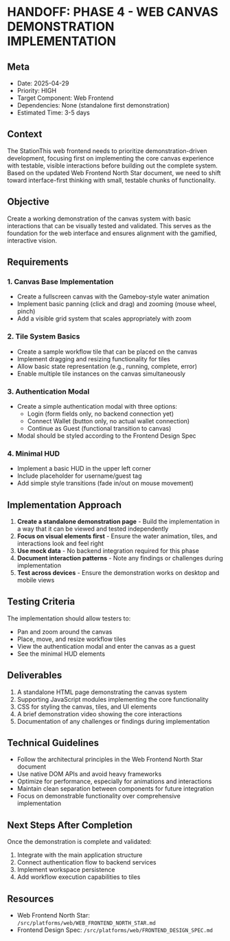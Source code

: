 # HANDOFF: PHASE 4 - WEB CANVAS DEMONSTRATION IMPLEMENTATION

## Meta
- Date: 2025-04-29
- Priority: HIGH
- Target Component: Web Frontend
- Dependencies: None (standalone first demonstration)
- Estimated Time: 3-5 days

## Context

The StationThis web frontend needs to prioritize demonstration-driven development, focusing first on implementing the core canvas experience with testable, visible interactions before building out the complete system. Based on the updated Web Frontend North Star document, we need to shift toward interface-first thinking with small, testable chunks of functionality.

## Objective

Create a working demonstration of the canvas system with basic interactions that can be visually tested and validated. This serves as the foundation for the web interface and ensures alignment with the gamified, interactive vision.

## Requirements

### 1. Canvas Base Implementation
- Create a fullscreen canvas with the Gameboy-style water animation
- Implement basic panning (click and drag) and zooming (mouse wheel, pinch)
- Add a visible grid system that scales appropriately with zoom

### 2. Tile System Basics
- Create a sample workflow tile that can be placed on the canvas
- Implement dragging and resizing functionality for tiles
- Allow basic state representation (e.g., running, complete, error)
- Enable multiple tile instances on the canvas simultaneously

### 3. Authentication Modal
- Create a simple authentication modal with three options:
  - Login (form fields only, no backend connection yet)
  - Connect Wallet (button only, no actual wallet connection)
  - Continue as Guest (functional transition to canvas)
- Modal should be styled according to the Frontend Design Spec

### 4. Minimal HUD
- Implement a basic HUD in the upper left corner
- Include placeholder for username/guest tag
- Add simple style transitions (fade in/out on mouse movement)

## Implementation Approach

1. **Create a standalone demonstration page** - Build the implementation in a way that it can be viewed and tested independently
2. **Focus on visual elements first** - Ensure the water animation, tiles, and interactions look and feel right
3. **Use mock data** - No backend integration required for this phase
4. **Document interaction patterns** - Note any findings or challenges during implementation
5. **Test across devices** - Ensure the demonstration works on desktop and mobile views

## Testing Criteria

The implementation should allow testers to:
- Pan and zoom around the canvas
- Place, move, and resize workflow tiles
- View the authentication modal and enter the canvas as a guest
- See the minimal HUD elements

## Deliverables

1. A standalone HTML page demonstrating the canvas system
2. Supporting JavaScript modules implementing the core functionality
3. CSS for styling the canvas, tiles, and UI elements
4. A brief demonstration video showing the core interactions
5. Documentation of any challenges or findings during implementation

## Technical Guidelines

- Follow the architectural principles in the Web Frontend North Star document
- Use native DOM APIs and avoid heavy frameworks
- Optimize for performance, especially for animations and interactions
- Maintain clean separation between components for future integration
- Focus on demonstrable functionality over comprehensive implementation

## Next Steps After Completion

Once the demonstration is complete and validated:
1. Integrate with the main application structure
2. Connect authentication flow to backend services
3. Implement workspace persistence
4. Add workflow execution capabilities to tiles

## Resources

- Web Frontend North Star: `/src/platforms/web/WEB_FRONTEND_NORTH_STAR.md`
- Frontend Design Spec: `/src/platforms/web/FRONTEND_DESIGN_SPEC.md` 
